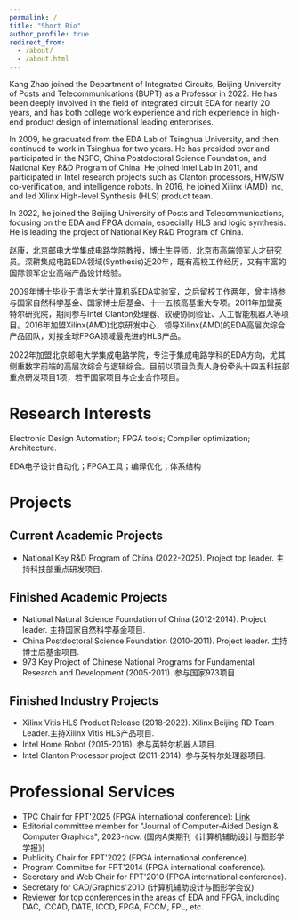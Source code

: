```yaml
---
permalink: /
title: "Short Bio"
author_profile: true
redirect_from: 
  - /about/
  - /about.html
---
```


Kang Zhao joined the Department of Integrated Circuits, Beijing University of Posts and Telecommunications (BUPT) as a Professor in 2022. He has been deeply involved in the field of integrated circuit EDA for nearly 20 years, and has both college work experience and rich experience in high-end product design of international leading enterprises.

In 2009, he graduated from the EDA Lab of Tsinghua University, and then continued to work in Tsinghua for two years. He has presided over and participated in the NSFC, China Postdoctoral Science Foundation, and National Key R&D Program of China. He joined Intel Lab in 2011, and participated in Intel research projects such as Clanton processors, HW/SW co-verification, and intelligence robots. In 2016, he joined Xilinx (AMD) Inc, and led Xilinx High-level Synthesis (HLS) product team.

In 2022, he joined the Beijing University of Posts and Telecommunications, focusing on the EDA and FPGA domain, especially HLS and logic synthesis. He is leading the project of National Key R&D Program of China.

赵康，北京邮电大学集成电路学院教授，博士生导师，北京市高端领军人才研究员。深耕集成电路EDA领域(Synthesis)近20年，既有高校工作经历，又有丰富的国际领军企业高端产品设计经验。

2009年博士毕业于清华大学计算机系EDA实验室，之后留校工作两年，曾主持参与国家自然科学基金、国家博士后基金、十一五核高基重大专项。2011年加盟英特尔研究院，期间参与Intel Clanton处理器、软硬协同验证、人工智能机器人等项目。2016年加盟Xilinx(AMD)北京研发中心，领导Xilinx(AMD)的EDA高层次综合产品团队，对接全球FPGA领域最先进的HLS产品。

2022年加盟北京邮电大学集成电路学院，专注于集成电路学科的EDA方向，尤其侧重数字前端的高层次综合与逻辑综合。目前以项目负责人身份牵头十四五科技部重点研发项目1项，若干国家项目与企业合作项目。

Research Interests
======
Electronic Design Automation; FPGA tools; Compiler optimization; Architecture.

EDA电子设计自动化；FPGA工具；编译优化；体系结构

Projects
======
Current Academic Projects
------
- National Key R&D Program of China (2022-2025). Project top leader. 主持科技部重点研发项目.

Finished Academic Projects
------
- National Natural Science Foundation of China (2012-2014). Project leader. 主持国家自然科学基金项目.
- China Postdoctoral Science Foundation (2010-2011). Project leader. 主持博士后基金项目.
- 973 Key Project of Chinese National Programs for Fundamental Research and Development (2005-2011). 参与国家973项目.

Finished Industry Projects
------
- Xilinx Vitis HLS Product Release (2018-2022). Xilinx Beijing RD Team Leader.主持Xilinx Vitis HLS产品项目.
- Intel Home Robot (2015-2016). 参与英特尔机器人项目.
- Intel Clanton Processor project (2011-2014). 参与英特尔处理器项目.

Professional Services
======
- TPC Chair for FPT'2025 (FPGA international conference): [Link](https://fpt2025.shanghaitech.edu.cn/committee/)
- Editorial committee member for "Journal of Computer-Aided Design & Computer Graphics", 2023-now. (国内A类期刊《计算机辅助设计与图形学学报》)
- Publicity Chair for FPT'2022 (FPGA international conference).
- Program Commitee for FPT'2014 (FPGA international conference).
- Secretary and Web Chair for FPT'2010 (FPGA international conference).
- Secretary for CAD/Graphics'2010 (计算机辅助设计与图形学会议)
- Reviewer for top conferences in the areas of EDA and FPGA, including DAC, ICCAD, DATE, ICCD, FPGA, FCCM, FPL, etc.
